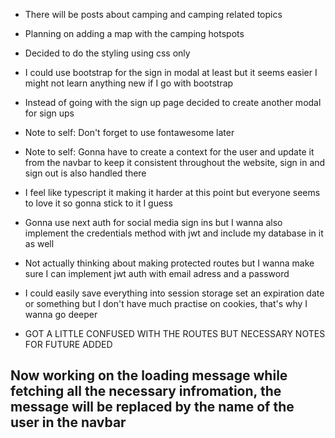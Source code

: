 * There will be posts about camping and camping related topics
* Planning on adding a map with the camping hotspots
* Decided to do the styling using css only
* I could use bootstrap for the sign in modal at least but it seems easier I might not learn anything new if I go with bootstrap
* Instead of going with the sign up page decided to create another modal for sign ups
* Note to self: Don't forget to use fontawesome later
* Note to self: Gonna have to create a context for the user and update it from the navbar to keep it consistent throughout the website, sign in and sign out is also handled there
* I feel like typescript it making it harder at this point but everyone seems to love it so gonna stick to it I guess
* Gonna use next auth for social media sign ins but I wanna also implement the credentials method with jwt and include my database in it as well 
* Not actually thinking about making protected routes but I wanna make sure I can implement jwt auth with email adress and a password
* I could easily save everything into session storage set an expiration date or something but I don't have much practise on cookies, that's why I wanna go deeper


* GOT A LITTLE CONFUSED WITH THE ROUTES BUT NECESSARY NOTES FOR FUTURE ADDED
## Now working on the loading message while fetching all the necessary infromation, the message will be replaced by the name of the user in the navbar
